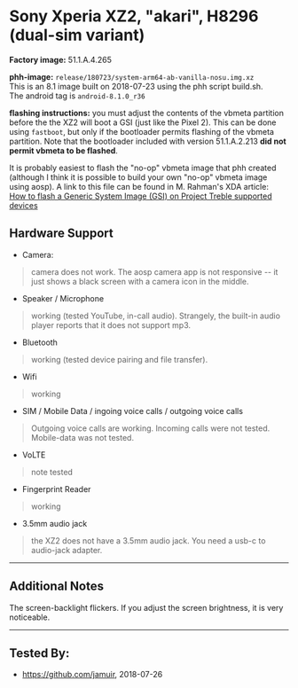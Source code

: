 # Sony Xperia XZ2, "akari", H8296 (dual-sim variant)

**Factory image:** 51.1.A.4.265

**phh-image:** `release/180723/system-arm64-ab-vanilla-nosu.img.xz`\
This is an 8.1 image built on 2018-07-23 using the phh script build.sh.\
The android tag is `android-8.1.0_r36`

**flashing instructions:**  you must adjust the contents of the vbmeta partition before the the XZ2 will boot a GSI (just like the Pixel 2).  This can be done using `fastboot`, but only if the bootloader permits flashing of the vbmeta partition.  Note that the bootloader included with version 51.1.A.2.213 **did not permit vbmeta to be flashed**.

It is probably easiest to flash the "no-op" vbmeta image that phh created (although I think it is possible to build your own "no-op" vbmeta image using aosp).  A link to this file can be found in M. Rahman's XDA article:  
[How to flash a Generic System Image (GSI) on Project Treble supported devices](https://www.xda-developers.com/flash-generic-system-image-project-treble-device/)

## Hardware Support

* Camera:
> camera does not work.  The aosp camera app is not responsive -- it just shows a black screen with a camera icon in the middle.

* Speaker / Microphone
> working (tested YouTube, in-call audio).  Strangely, the built-in audio player reports that it does not support mp3.

* Bluetooth
> working (tested device pairing and file transfer).

* Wifi
> working

* SIM / Mobile Data / ingoing voice calls / outgoing voice calls
> Outgoing voice calls are working.  Incoming calls were not tested. Mobile-data was not tested.

* VoLTE
> note tested

* Fingerprint Reader
> working

* 3.5mm audio jack
> the XZ2 does not have a 3.5mm audio jack.  You need a usb-c to audio-jack adapter.

***
## Additional Notes

The screen-backlight flickers.  If you adjust the screen brightness, it is very noticeable.


***


## Tested By:
* https://github.com/jamuir, 2018-07-26
